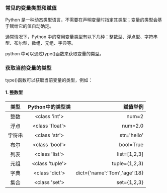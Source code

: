 ### 常见的变量类型和赋值

Python 是一种动态类型语言，不需要在声明变量时指定其类型；变量的类型会基于赋给它的值自动确定。

通常情况下，Python 中的常用变量类型有以下几种：整数型、浮点型、字符串型、布尔型，数组、元组、字典等。

python 中可以通过type()函数来获取变量的类型。

### 获取当前变量的类型

type()函数可以获取当前变量的类型，例如：

#### 1. 整数型

| 类型 | Python中的类型类 | 赋值举例 |
| :--: | :--: | --: |
| 整数 | <class 'int'> | num=2 |
| 浮点 | <class 'float'> | num=2.0 |
| 字符串 | <class 'str'> | str='hello' |
| 布尔 | <class 'bool'> | bool=True |
| 列表 | <class 'list'> | list=[1,2,3] |
| 元组 | <class 'tuple'> | tuple=(1,2,3) |
| 字典 | <class 'dict'> | dict={'name':'Tom','age':18} |
| 集合 | <class 'set'> | set={1,2,3} |


```


  
